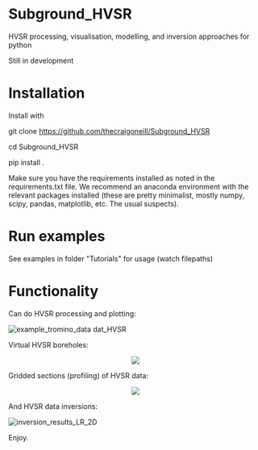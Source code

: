 # Subground_HVSR
HVSR processing, visualisation, modelling, and inversion approaches for python

Still in development

# Installation

Install with 

git clone https://github.com/thecraigoneill/Subground_HVSR

cd Subground_HVSR

pip install .

Make sure you have the requirements installed as noted in the requirements.txt file. We recommend an anaconda environment with the relevant  packages installed (these are pretty minimalist, mostly numpy, scipy, pandas, matplotlib, etc. The usual suspects).

# Run examples

See examples in folder "Tutorials" for usage (watch filepaths)

# Functionality

Can do HVSR processing and plotting:

![example_tromino_data dat_HVSR](https://github.com/thecraigoneill/Subground_HVSR/assets/30849698/d3fc0693-461f-4188-80b5-22287013775e)

Virtual HVSR boreholes:

<div style="text-align:center">
<img src="https://github.com/thecraigoneill/Subground_HVSR/assets/30849698/c076e48a-d6ae-48e9-8243-bc0bde814c46">
</div>


Gridded sections (profiling) of HVSR data:
<div style="text-align:center">
<img src="https://github.com/thecraigoneill/Subground_HVSR/assets/30849698/5bcda34f-b51d-480d-8eff-5fa60054a8cb">
</div>


And HVSR data inversions:

![inversion_results_LR_2D](https://github.com/thecraigoneill/Subground_HVSR/assets/30849698/8416d3d2-de44-49df-b360-4cfe50bea141)


Enjoy.
